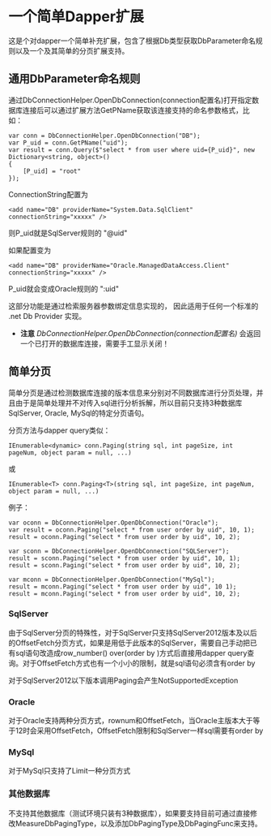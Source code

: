 ﻿
# 一个简单Dapper扩展

这是个对dapper一个简单补充扩展，包含了根据Db类型获取DbParameter命名规则以及一个及其简单的分页扩展支持。


## 通用DbParameter命名规则

通过DbConnectionHelper.OpenDbConnection(connection配置名)打开指定数据库连接后可以通过扩展方法GetPName获取该连接支持的命名参数格式，比如：

    var conn = DbConnectionHelper.OpenDbConnection("DB");
    var P_uid = conn.GetPName("uid");
    var result = conn.Query($"select * from user where uid={P_uid}", new Dictionary<string, object>()
    {
        [P_uid] = "root"
    });

ConnectionString配置为

    <add name="DB" providerName="System.Data.SqlClient" connectionString="xxxxx" />

则P_uid就是SqlServer规则的 "@uid"

如果配置变为

    <add name="DB" providerName="Oracle.ManagedDataAccess.Client" connectionString="xxxxx" />


P_uid就会变成Oracle规则的 ":uid"

这部分功能是通过检索服务器参数绑定信息实现的， 因此适用于任何一个标准的 .net Db Provider 实现。

* **注意**  *DbConnectionHelper.OpenDbConnection(connection配置名)* 会返回一个已打开的数据库连接，需要手工显示关闭！


## 简单分页

简单分页是通过检测数据库连接的版本信息来分别对不同数据库进行分页处理，并且由于是简单处理并不对传入sql进行分析拆解，所以目前只支持3种数据库SqlServer, Oracle, MySql的特定分页语句。

分页方法与dapper query类似：

    IEnumerable<dynamic> conn.Paging(string sql, int pageSize, int pageNum, object param = null, ...) 

或

    IEnumerable<T> conn.Paging<T>(string sql, int pageSize, int pageNum, object param = null, ...)

例子：

    var oconn = DbConnectionHelper.OpenDbConnection("Oracle");
    var result = oconn.Paging("select * from user order by uid", 10, 1);
    result = oconn.Paging("select * from user order by uid", 10, 2);

    var sconn = DbConnectionHelper.OpenDbConnection("SQLServer");
    result = sconn.Paging("select * from user order by uid", 10, 1);
    result = sconn.Paging("select * from user order by uid", 10, 2);

    var mconn = DbConnectionHelper.OpenDbConnection("MySql");
    result = mconn.Paging("select * from user order by uid", 10 1);
    result = mconn.Paging("select * from user order by uid", 10, 2);

### SqlServer

由于SqlServer分页的特殊性，对于SqlServer只支持SqlServer2012版本及以后的OffsetFetch分页方式，如果是用低于此版本的SqlServer，需要自己手动把已有sql语句改造成row_number() over(order by )方式后直接用dapper query查询。对于OffsetFetch方式也有一个小小的限制，就是sql语句必须含有order by

对于SqlServer2012以下版本调用Paging会产生NotSupportedException

### Oracle

对于Oracle支持两种分页方式，rownum和OffsetFetch，当Oracle主版本大于等于12时会采用OffsetFetch，OffsetFetch限制和SqlServer一样sql需要有order by

### MySql

对于MySql只支持了Limit一种分页方式

### 其他数据库

不支持其他数据库（测试环境只装有3种数据库），如果要支持目前可通过直接修改MeasureDbPagingType，以及添加DbPagingType及DbPagingFunc来支持。